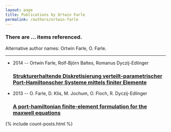```yaml
---
layout: page
title: Publications by Ortwin Farle
permalink: /authors/ortwin-farle
---
```


<h3 id="number-posts">There are ... items referenced.</h3>
<p id='info-authors'>Alternative author names: Ortwin Farle, O. Farle.</p>
<hr />
<ul class="post-list">
<li><span class='post-meta'>2014 -- Ortwin Farle, Rolf-Björn Baltes, Romanus Dyczij-Edlinger</span><h3><a class='post-link' href="{{ site.baseurl }}/strukturerhaltende-diskretisierung-verteilt-parametrischer-port-hamiltonscher-systeme-mittels-finiter-elemente">Strukturerhaltende Diskretisierung verteilt-parametrischer Port-Hamiltonscher Systeme mittels finiter Elemente</a></h3></li>
<li><span class='post-meta'>2013 -- O. Farle, D. Klis, M. Jochum, O. Floch, R. Dyczij-Edlinger</span><h3><a class='post-link' href="{{ site.baseurl }}/a-port-hamiltonian-finite-element-formulation-for-the-maxwell-equations">A port-hamiltonian finite-element formulation for the maxwell equations</a></h3></li>

</ul>
{% include count-posts.html %}
